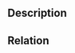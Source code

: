 ## Description
<!-- Please give a short, distinct description what this code is about -->

## Relation
<!-- If this pull request relates to an already filed issue, please tell us which one -->
